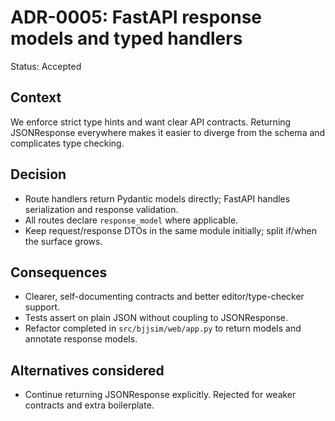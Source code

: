 # ADR-0005: FastAPI response models and typed handlers

Status: Accepted

## Context

We enforce strict type hints and want clear API contracts. Returning JSONResponse everywhere makes it easier to diverge from the schema and complicates type checking.

## Decision

- Route handlers return Pydantic models directly; FastAPI handles serialization and response validation.
- All routes declare `response_model` where applicable.
- Keep request/response DTOs in the same module initially; split if/when the surface grows.

## Consequences

- Clearer, self-documenting contracts and better editor/type-checker support.
- Tests assert on plain JSON without coupling to JSONResponse.
- Refactor completed in `src/bjjsim/web/app.py` to return models and annotate response models.

## Alternatives considered

- Continue returning JSONResponse explicitly. Rejected for weaker contracts and extra boilerplate.
